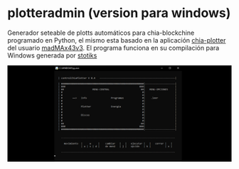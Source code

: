 # plotteradmin (version para windows)
Generador seteable de plotts automáticos para chia-blockchine programado en Python, el mismo esta basado en la aplicación <a href="https://github.com/madMAx43v3r/chia-plotter">chia-plotter</a> del usuario <a href="https://github.com/madMAx43v3r/">madMAx43v3</a>. El programa funciona en su compilación para Windows generada por <a href="https://github.com/stotiks/chia-plotter/releases">stotiks</a>

<img src="img/VistaPreliminar.png" alt="">